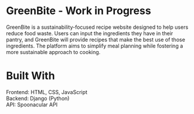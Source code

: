 # GreenBite - Work in Progress
GreenBite is a sustainability-focused recipe website designed to help users reduce food waste. Users can input the ingredients they have in their pantry, and GreenBite will provide recipes that make the best use of those ingredients. The platform aims to simplify meal planning while fostering a more sustainable approach to cooking.

# Built With
Frontend: HTML, CSS, JavaScript <br> 
Backend: Django (Python) <br>
API: Spoonacular API
